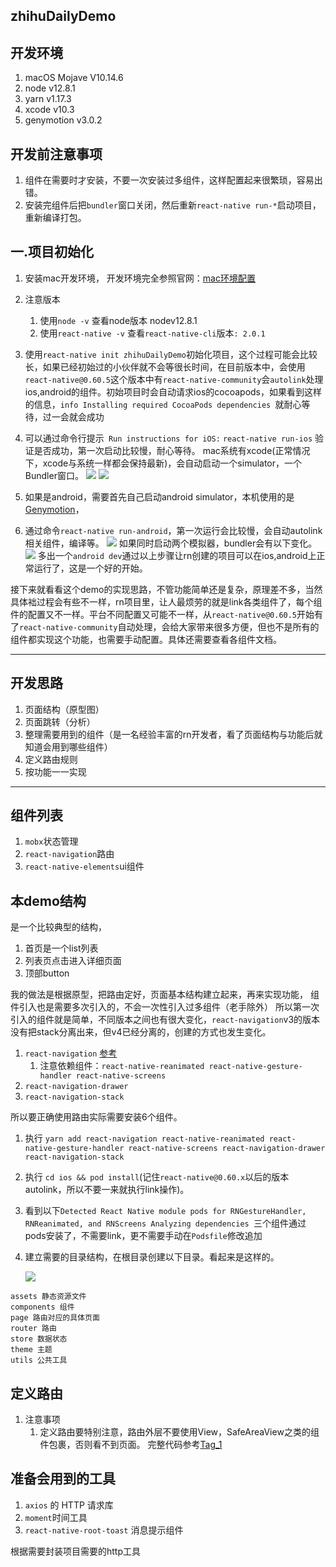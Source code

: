 ## zhihuDailyDemo


## 开发环境
1. macOS Mojave V10.14.6
2. node v12.8.1
3. yarn v1.17.3
4. xcode v10.3
5. genymotion v3.0.2


## 开发前注意事项
1. 组件在需要时才安装，不要一次安装过多组件，这样配置起来很繁琐，容易出错。
2. 安装完组件后把`bundler`窗口关闭，然后重新`react-native run-*`启动项目，重新编译打包。

## 一.项目初始化

1. 安装mac开发环境，
开发环境完全参照官网：[mac环境配置](https://reactnative.cn/docs/getting-started/)

2. 注意版本
   1. 使用`node -v` 查看node版本 nodev12.8.1
   2. 使用`react-native -v` 查看`react-native-cli`版本`: 2.0.1`
3. 使用`react-native init zhihuDailyDemo`初始化项目，这个过程可能会比较长，如果已经初始过的小伙伴就不会等很长时间，在目前版本中，会使用`react-native@0.60.5`这个版本中有`react-native-community`会`autolink`处理ios,android的组件。初始项目时会自动请求ios的cocoapods，如果看到这样的信息，`info Installing required CocoaPods dependencies
`就耐心等待，过一会就会成功
   
   
4. 可以通过命令行提示` Run instructions for iOS:` `react-native run-ios` 验证是否成功，第一次启动比较慢，耐心等待。
mac系统有xcode(正常情况下，xcode与系统一样都会保持最新)，会自动启动一个simulator，一个Bundler窗口。
![](images/iosSimulator.png)
![](images/bundler.png)

5. 如果是android，需要首先自己启动android simulator，本机使用的是[Genymotion](http://www.genymotion.net/)，
6. 通过命令`react-native run-android`，第一次运行会比较慢，会自动autolink相关组件，编译等。
 ![](images/androidSimulator.png)
如果同时启动两个模拟器，bundler会有以下变化。
![](images/bundler2.png)
多出一个`android dev`通过以上步骤让rn创建的项目可以在ios,android上正常运行了，这是一个好的开始。

接下来就看看这个demo的实现思路，不管功能简单还是复杂，原理差不多，当然具体袦过程会有些不一样，rn项目里，让人最烦劳的就是link各类组件了，每个组件的配置又不一样。平台不同配置又可能不一样，从`react-native@0.60.5`开始有了`react-native-community`自动处理，会给大家带来很多方便，但也不是所有的组件都实现这个功能，也需要手动配置。具体还需要查看各组件文档。

---
## 开发思路
1. 页面结构（原型图）
2. 页面跳转（分析）
3. 整理需要用到的组件（是一名经验丰富的rn开发者，看了页面结构与功能后就知道会用到哪些组件）
4. 定义路由规则
5. 按功能一一实现

---
## 组件列表 

1. `mobx`状态管理
2. `react-navigation`路由
3. `react-native-elements`ui组件


## 本demo结构
是一个比较典型的结构，
1. 首页是一个list列表
2. 列表页点击进入详细页面
3. 顶部button

我的做法是根据原型，把路由定好，页面基本结构建立起来，再来实现功能，
组件引入也是需要多次引入的，不会一次性引入过多组件（老手除外）
所以第一次引入的组件就是简单，不同版本之间也有很大变化，`react-navigation`v3的版本没有把stack分离出来，但v4已经分离的，创建的方式也发生变化。
1. `react-navigation` [参考](https://reactnavigation.org/docs/en/getting-started.html)
    1. 注意依赖组件：`react-native-reanimated react-native-gesture-handler react-native-screens`
2. `react-navigation-drawer` 
3. `react-navigation-stack`

所以要正确使用路由实际需要安装6个组件。
1. 执行 `yarn add react-navigation react-native-reanimated react-native-gesture-handler react-native-screens react-navigation-drawer react-navigation-stack`
2. 执行 `cd ios && pod install`(记住`react-native@0.60.x`以后的版本autolink，所以不要一来就执行link操作)。
3. 看到以下`Detected React Native module pods for RNGestureHandler, RNReanimated, and RNScreens
        Analyzing dependencies
`三个组件通过pods安装了，不需要link，更不需要手动在`Podsfile`修改追加
4. 建立需要的目录结构，在根目录创建以下目录。看起来是这样的。

    ![](images/codeFilder.png)
```text
assets 静态资源文件
components 组件
page 路由对应的具体页面
router 路由
store 数据状态
theme 主题
utils 公共工具
```

## 定义路由
1. 注意事项
    1. 定义路由要特别注意，路由外层不要使用View，SafeAreaView之类的组件包裹，否则看不到页面。
完整代码参考[Tag_1](https://github.com/gleams/reactNativeDemo/tree/tag_1/zhihuDailyDemo)  

## 准备会用到的工具
1. `axios` 的 HTTP 请求库
2. `moment`时间工具
3. `react-native-root-toast` 消息提示组件

根据需要封装项目需要的http工具

 


